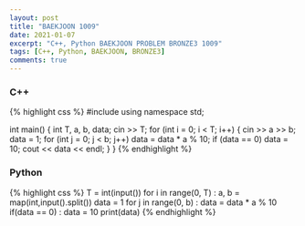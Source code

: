```yaml
---
layout: post
title: "BAEKJOON 1009"
date: 2021-01-07
excerpt: "C++, Python BAEKJOON PROBLEM BRONZE3 1009"
tags: [C++, Python, BAEKJOON, BRONZE3]
comments: true
---
```


### C++
{% highlight css %}
#include <iostream>
using namespace std;

int main()
{
	int T, a, b, data;
	cin >> T;
	for (int i = 0; i < T; i++)
	{
		cin >> a >> b;
		data = 1;
		for (int j = 0; j < b; j++) data = data * a % 10;
		if (data == 0) data = 10;
		cout << data << endl;
	}
}
{% endhighlight %}

### Python
{% highlight css %}
T = int(input())
for i in range(0, T) :
    a, b = map(int,input().split())
    data = 1
    for j in range(0, b) : data = data * a % 10
    if(data == 0) : data = 10
    print(data)
{% endhighlight %}